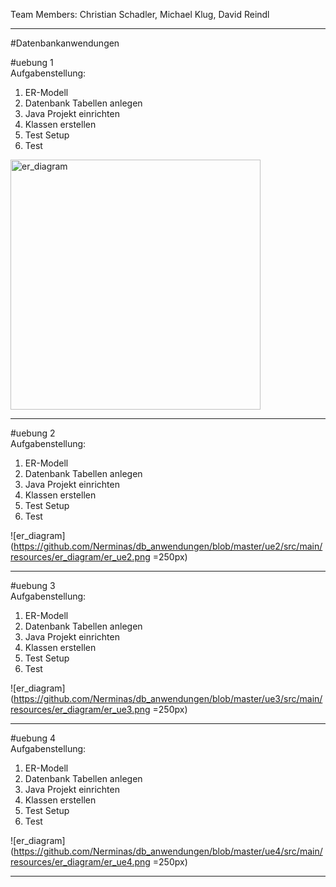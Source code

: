 Team Members: Christian Schadler, Michael Klug, David Reindl<br />

<hr />

#Datenbankanwendungen 

#uebung 1 <br />
Aufgabenstellung: <br />
1. ER-Modell <br />
2. Datenbank Tabellen anlegen <br />
3. Java Projekt einrichten <br />
4. Klassen erstellen <br />
5. Test Setup <br />
6. Test <br />

<img src="https://github.com/Nerminas/db_anwendungen/blob/master/ue1/relational.jpg" height="auto" width="400" alt="er_diagram"/>

<hr />

#uebung 2 <br />
Aufgabenstellung: <br />
 1. ER-Modell <br />
 2. Datenbank Tabellen anlegen <br />
 3. Java Projekt einrichten <br />
 4. Klassen erstellen <br />
 5. Test Setup <br />
 6. Test <br />
 
![er_diagram](https://github.com/Nerminas/db_anwendungen/blob/master/ue2/src/main/resources/er_diagram/er_ue2.png =250px)

<hr />

#uebung 3 <br />
Aufgabenstellung: <br />
 1. ER-Modell <br />
 2. Datenbank Tabellen anlegen <br />
 3. Java Projekt einrichten <br />
 4. Klassen erstellen <br />
 5. Test Setup <br />
 6. Test <br />
 
![er_diagram](https://github.com/Nerminas/db_anwendungen/blob/master/ue3/src/main/resources/er_diagram/er_ue3.png =250px)

<hr />

#uebung 4 <br />
Aufgabenstellung: <br />
1. ER-Modell <br />
2. Datenbank Tabellen anlegen <br />
3. Java Projekt einrichten <br />
4. Klassen erstellen <br />
5. Test Setup <br />
6. Test <br />

![er_diagram](https://github.com/Nerminas/db_anwendungen/blob/master/ue4/src/main/resources/er_diagram/er_ue4.png =250px)

<hr />
